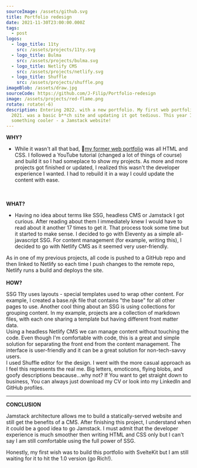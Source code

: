 ```yaml
---
sourceImage: /assets/github.svg
title: Portfolio redesign
date: 2021-11-30T23:00:00.000Z
tags:
  - post
logos:
  - logo_title: 11ty
    src: /assets/projects/11ty.svg
  - logo_title: Bulma
    src: /assets/projects/bulma.svg
  - logo_title: Netlify CMS
    src: /assets/projects/netlify.svg
  - logo_title: Shuffle
    src: /assets/projects/shuffle.png
imageBlob: /assets/draw.jpg
sourceCode: https://github.com/J-Filip/Portfolio-redesign
image: /assets/projects/red-flame.png
rotate: rotate(-6)
description: Entering 2022. with a new portfolio. My first web portfolio in
  2021. was a basic b**ch site and updating it got tedious. This year I wanted
  something cooler - a Jamstack website!
---
```

__WHY?__
- While it wasn't all that bad, 🔗[my former web portfolio](https://j-filip.github.io/my_resume/) was all HTML and CSS. I followed a YouTube tutorial (changed a lot of things of course) and build it so I had someplace to show my projects. As more and more projects got finished or updated, I realized this wasn't the developer experience I wanted. I had to rebuild it in a way I could update the content with ease.  

\
\
__WHAT?__

- Having no idea about terms like SSG, headless CMS or Jamstack I got curious. After reading about them I immediately knew I would have to read about it another 17 times to get it. That process took some time but it started to make sense. I decided to go with Eleventy as a simple all-javascript SSG. For content management (for example, writing this), I decided to go with Netlify CMS as it seemed very user-friendly. 

As in one of my previous projects, all code is pushed to a GitHub repo and then linked to Netlify so each time I push changes to the remote repo, Netlify runs a build and deploys the site. 
\
\
__HOW?__

SSG 11ty uses layouts - special templates used to wrap other content. For example, I created a base.njk file that contains "the base" for all other pages to use. Another cool thing about an SSG  is using collections for grouping content. In my example, projects are a collection of markdown files, with each one sharing a template but having different front matter data. 
\
Using a headless Netlify CMS we can manage content without touching the code. Even though I'm comfortable with code, this is a great and simple solution for separating the front end from the content management. The interface is user-friendly and it can be a great solution for non-tech-savvy users.
\
I used Shuffle editor for the design. I went with the more casual approach as I feel this represents the real me. Big letters, emoticons, flying blobs, and goofy descriptions beacause...why not? If You want to get straight down to business, You can always just download my CV or look into my LinkedIn and GitHub profiles.  

---
__CONCLUSION__

Jamstack architecture allows me to build a statically-served website and still get the benefits of a CMS. After finishing this project, I understand when it could be a good idea to go Jamstack. I must admit that the developer experience is much smoother then writing HTML and CSS only but I can't say I am still comfortable using the full power of SSG.

Honestly, my first wish was to build this portfolio with SvelteKit but I am still waiting for it to hit the 1.0 version (go Rich!).  
